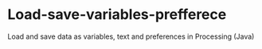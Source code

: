 # Load-save-variables-prefferece
Load and save data as variables, text and preferences in Processing (Java)
